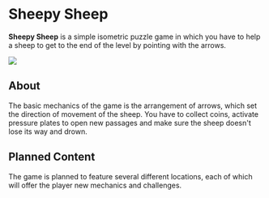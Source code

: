 # Sheepy Sheep
**Sheepy Sheep** is a simple isometric puzzle game in which you have to help a sheep to get to the end of the level by pointing with the arrows.

![](https://github.com/xMrFinlandx/SheepySheep/blob/main/demo.gif)

## About

The basic mechanics of the game is the arrangement of arrows, which set the direction of movement of the sheep. You have to collect coins, activate pressure plates to open new passages and make sure the sheep doesn't lose its way and drown.

## Planned Content

The game is planned to feature several different locations, each of which will offer the player new mechanics and challenges.
